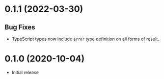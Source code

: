 # 0.1.1 (2022-03-30)

## Bug Fixes

- TypeScript types now include `error` type definition on all forms of result.

# 0.1.0 (2020-10-04)

- Initial release

